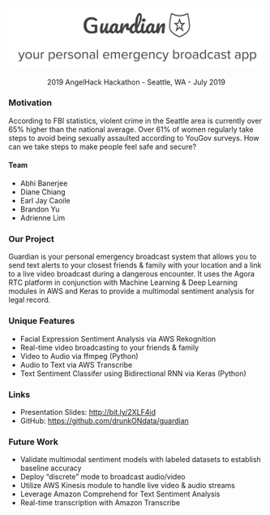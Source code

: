

<p align="center">
<img src="guardian.png" width=500>
<p align="center">2019 AngelHack Hackathon - Seattle, WA - July 2019</p>

### Motivation
According to FBI statistics, violent crime in the Seattle area is currently over 65% higher than the national average. Over 61% of women regularly take steps to avoid being sexually assaulted according to YouGov surveys. How can we take steps to make people feel safe and secure?

#### Team
* Abhi Banerjee
* Diane Chiang
* Earl Jay Caoile
* Brandon Yu
* Adrienne Lim

### Our Project
Guardian is your personal emergency broadcast system that allows you to send text alerts to your closest friends & family with your location and a link to a live video broadcast during a dangerous encounter. It uses the Agora RTC platform in conjunction with Machine Learning & Deep Learning modules in AWS and Keras to provide a multimodal sentiment analysis for legal record.

### Unique Features
* Facial Expression Sentiment Analysis via AWS Rekognition
* Real-time video broadcasting to your friends & family
* Video to Audio via ffmpeg (Python)
* Audio to Text via AWS Transcribe
* Text Sentiment Classifer using Bidirectional RNN via Keras (Python)

### Links
- Presentation Slides: http://bit.ly/2XLF4id
- GitHub: https://github.com/drunkONdata/guardian

### Future Work
* Validate multimodal sentiment models with labeled datasets to establish baseline accuracy
* Deploy “discrete” mode to broadcast audio/video
* Utilize AWS Kinesis module to handle live video & audio streams
* Leverage Amazon Comprehend for Text Sentiment Analysis
* Real-time transcription with Amazon Transcribe
